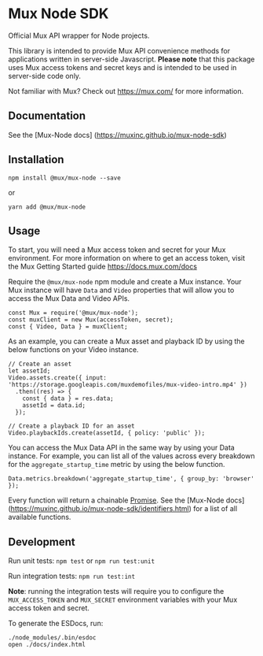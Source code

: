 # Mux Node SDK

Official Mux API wrapper for Node projects.

This library is intended to provide Mux API convenience methods for applications written in server-side Javascript. __Please note__ that this package uses Mux access tokens and secret keys and is intended to be used in server-side code only.

Not familiar with Mux? Check out https://mux.com/ for more information.

## Documentation

See the [Mux-Node docs] (https://muxinc.github.io/mux-node-sdk)

## Installation
```
npm install @mux/mux-node --save
```
or
```
yarn add @mux/mux-node
```

## Usage
To start, you will need a Mux access token and secret for your Mux environment. For more information on where to get
an access token, visit the Mux Getting Started guide https://docs.mux.com/docs

Require the `@mux/mux-node` npm module and create a Mux instance. Your Mux instance will have `Data` and `Video` properties
that will allow you to access the Mux Data and Video APIs.

```
const Mux = require('@mux/mux-node');
const muxClient = new Mux(accessToken, secret);
const { Video, Data } = muxClient;
```
As an example, you can create a Mux asset and playback ID by using the below functions on your Video instance.
```
// Create an asset
let assetId;
Video.assets.create({ input: 'https://storage.googleapis.com/muxdemofiles/mux-video-intro.mp4' })
  .then((res) => {
    const { data } = res.data;
    assetId = data.id;
  });
```

```
// Create a playback ID for an asset
Video.playbackIds.create(assetId, { policy: 'public' });
```

You can access the Mux Data API in the same way by using your Data instance. For example, you can list all of the
values across every breakdown for the `aggregate_startup_time` metric by using the below function.

```
Data.metrics.breakdown('aggregate_startup_time', { group_by: 'browser' });
```

Every function will return a chainable [Promise](https://developer.mozilla.org/en-US/docs/Web/JavaScript/Reference/Global_Objects/Promise).
See the [Mux-Node docs] (https://muxinc.github.io/mux-node-sdk/identifiers.html) for a list of all available functions.

## Development

Run unit tests: `npm test` or `npm run test:unit`

Run integration tests: `npm run test:int`

__Note__: running the integration tests will require you to configure the `MUX_ACCESS_TOKEN` and `MUX_SECRET` environment variables with your Mux access token and secret.


To generate the ESDocs, run:
```
./node_modules/.bin/esdoc
open ./docs/index.html
```


